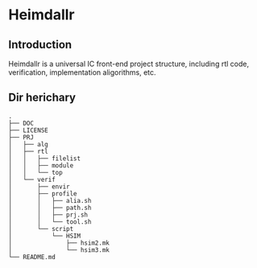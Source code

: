 # Heimdallr

## Introduction

Heimdallr is a universal IC front-end project structure, including rtl code, verification,
implementation aligorithms, etc.

## Dir herichary

```
.
├── DOC
├── LICENSE
├── PRJ
│   ├── alg
│   ├── rtl
│   │   ├── filelist
│   │   ├── module
│   │   └── top
│   └── verif
│       ├── envir
│       ├── profile
│       │   ├── alia.sh
│       │   ├── path.sh
│       │   ├── prj.sh
│       │   └── tool.sh
│       └── script
│           └── HSIM
│               ├── hsim2.mk
│               └── hsim3.mk
└── README.md

```
